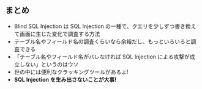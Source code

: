 ## まとめ
* Blind SQL Injection は SQL Injection の一種で、クエリを少しずつ書き換えて画面に生じた変化で調査する方法
* テーブル名やフィールド名の調査くらいなら余裕だし、もっといろいろと調査できる
* 「テーブル名やフィールド名がバレなければ SQL Injection による攻撃が成立しない」というのはウソ
* 世の中には便利なクラッキングツールがあるよ!
* **SQL Injection を生み出さないことが大事!**
